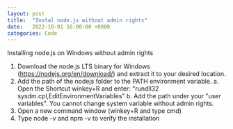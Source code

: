 ```yaml
---
layout: post
title:  "Instal node.js without admin rights"
date:   2022-10-01 16:00:00 +0000
categories: Code
---
```

Installing node.js on Windows without admin rights

1. Download the node.js LTS binary for Windows (https://nodejs.org/en/download/) and extract it to your desired location.
2. Add the path of the nodejs folder to the PATH environment variable.
    a. Open the Shortcut winkey+R and enter: "rundll32 sysdm.cpl,EditEnvironmentVariables"
    b. Add the path under your "user variables". You cannot change system variable without admin rights.
3. Open a new command window (winkey+R and type cmd)
4. Type node -v and npm -v to verify the installation
